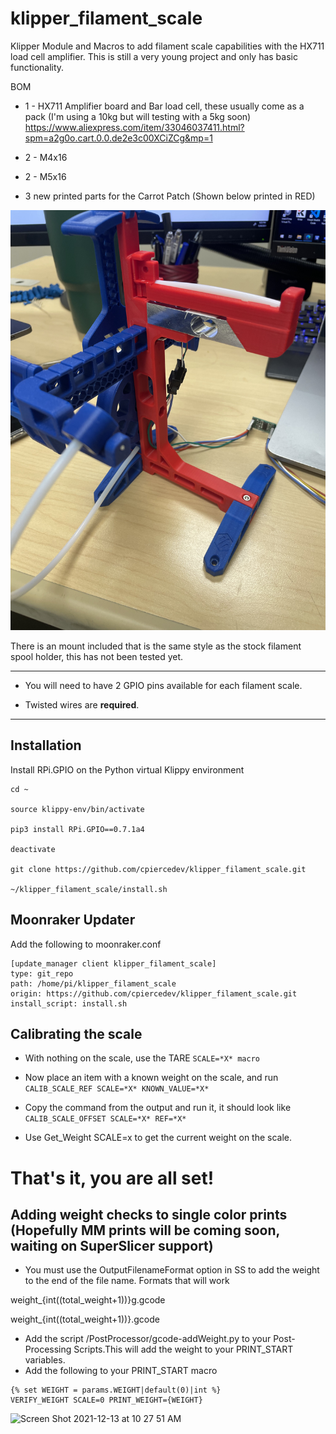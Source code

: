 # klipper_filament_scale
Klipper Module and Macros to add filament scale capabilities with the HX711 load cell amplifier. This is still a very young project and only has basic functionality.

BOM
- 1 - HX711 Amplifier board and Bar load cell, these usually come as a pack (I'm using a 10kg but will testing with a 5kg soon) https://www.aliexpress.com/item/33046037411.html?spm=a2g0o.cart.0.0.de2e3c00XCiZCg&mp=1

- 2 - M4x16

- 2 - M5x16

- 3 new printed parts for the Carrot Patch (Shown below printed in RED)

![ERCP with Load Cell](./Pictures/IMG_4161.jpeg?raw=true)

There is an mount included that is the same style as the stock filament spool holder, this has not been tested yet.

---

- You will need to have 2 GPIO pins available for each filament scale.

- Twisted wires are **required**.

--- 

## Installation
Install RPi.GPIO on the Python virtual Klippy environment

```
cd ~

source klippy-env/bin/activate

pip3 install RPi.GPIO==0.7.1a4

deactivate

git clone https://github.com/cpiercedev/klipper_filament_scale.git

~/klipper_filament_scale/install.sh

```
## Moonraker Updater
Add the following to moonraker.conf
```
[update_manager client klipper_filament_scale]
type: git_repo
path: /home/pi/klipper_filament_scale
origin: https://github.com/cpiercedev/klipper_filament_scale.git
install_script: install.sh
```

## Calibrating the scale

- With nothing on the scale, use the TARE `SCALE=*X* macro`
- Now place an item with a known weight on the scale, and run `CALIB_SCALE_REF SCALE=*X* KNOWN_VALUE=*X*`
- Copy the command from the output and run it, it should look like `CALIB_SCALE_OFFSET SCALE=*X* REF=*X*`

- Use Get_Weight SCALE=x to get the current weight on the scale.
# That's it, you are all set!


## Adding weight checks to single color prints (Hopefully MM prints will be coming soon, waiting on SuperSlicer support)

- You must use the OutputFilenameFormat option in SS to add the weight to the end of the file name. Formats that will work 

weight_{int((total_weight+1))}g.gcode

weight_{int((total_weight+1))}.gcode

- Add the script /PostProcessor/gcode-addWeight.py to your Post-Processing Scripts.This will add the weight to your PRINT_START variables. 
- Add the following to your PRINT_START macro
```    
{% set WEIGHT = params.WEIGHT|default(0)|int %}
VERIFY_WEIGHT SCALE=0 PRINT_WEIGHT={WEIGHT}
 ```

<img width="1138" alt="Screen Shot 2021-12-13 at 10 27 51 AM" src="https://user-images.githubusercontent.com/43823548/145867826-4c6c122d-b21a-4309-93a6-996b3a1bf893.png">

